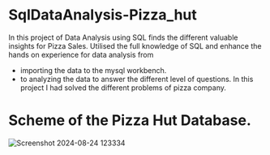 # SqlDataAnalysis-Pizza_hut
In this project of Data Analysis using SQL finds the different valuable insights for Pizza Sales.
Utilised the full knowledge of SQL and enhance the hands on experience for data analysis from 
  - importing the data to the mysql workbench.
  - to analyzing the data to answer the different level of questions.
In this project I had solved the different problems of pizza company.

# Scheme of the Pizza Hut Database.
![Screenshot 2024-08-24 123334](https://github.com/user-attachments/assets/146deaad-0ea1-4220-bb3d-7d053669407e)
